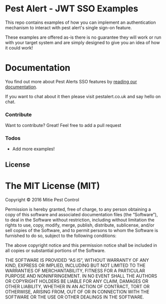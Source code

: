 # Pest Alert - JWT SSO Examples

This repo contains examples of how you can implement an authentication mechanism to interact with pest alert's single sign-on feature.

 These examples are offered as-is there is no guarantee they will work or run with your target system and are simply designed to give you an idea of how it could work!

# Documentation

You find out more about Pest Alerts SSO features by [reading our documentation](https://mitiepest.atlassian.net/wiki/display/PA/Pest+Alert "Pest Alert Documentation").

If you want to chat about it then please visit pestalert.co.uk and say hello on chat.

### Contribute

Want to contribute? Great! Feel free to add a pull request

### Todos

 - Add more examples!

License
----

The MIT License (MIT)
=====================

Copyright © 2016 Mitie Pest Control

Permission is hereby granted, free of charge, to any person
obtaining a copy of this software and associated documentation
files (the “Software”), to deal in the Software without
restriction, including without limitation the rights to use,
copy, modify, merge, publish, distribute, sublicense, and/or sell
copies of the Software, and to permit persons to whom the
Software is furnished to do so, subject to the following
conditions:

The above copyright notice and this permission notice shall be
included in all copies or substantial portions of the Software.

THE SOFTWARE IS PROVIDED “AS IS”, WITHOUT WARRANTY OF ANY KIND,
EXPRESS OR IMPLIED, INCLUDING BUT NOT LIMITED TO THE WARRANTIES
OF MERCHANTABILITY, FITNESS FOR A PARTICULAR PURPOSE AND
NONINFRINGEMENT. IN NO EVENT SHALL THE AUTHORS OR COPYRIGHT
HOLDERS BE LIABLE FOR ANY CLAIM, DAMAGES OR OTHER LIABILITY,
WHETHER IN AN ACTION OF CONTRACT, TORT OR OTHERWISE, ARISING
FROM, OUT OF OR IN CONNECTION WITH THE SOFTWARE OR THE USE OR
OTHER DEALINGS IN THE SOFTWARE.
